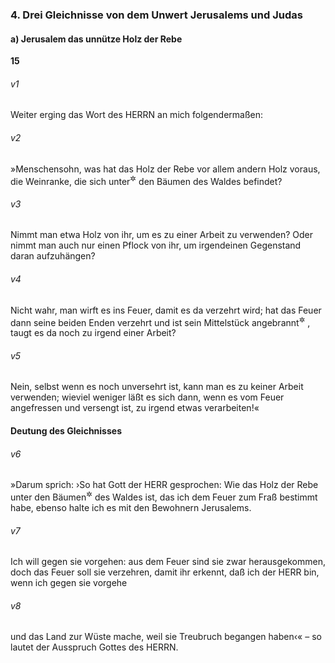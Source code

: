 ### 4. Drei Gleichnisse von dem Unwert Jerusalems und Judas

#### a) Jerusalem das unnütze Holz der Rebe

__15__

###### v1
Weiter erging das Wort des HERRN an mich folgendermaßen:

###### v2
»Menschensohn, was hat das Holz der Rebe vor allem andern Holz voraus, die Weinranke, die sich unter<sup title="oder: an">&#x2732;</sup>
 den Bäumen des Waldes befindet?

###### v3
Nimmt man etwa Holz von ihr, um es zu einer Arbeit zu verwenden? Oder nimmt man auch nur einen Pflock von ihr, um irgendeinen Gegenstand daran aufzuhängen?

###### v4
Nicht wahr, man wirft es ins Feuer, damit es da verzehrt wird; hat das Feuer dann seine beiden Enden verzehrt und ist sein Mittelstück angebrannt<sup title="oder: versengt">&#x2732;</sup>
, taugt es da noch zu irgend einer Arbeit?

###### v5
Nein, selbst wenn es noch unversehrt ist, kann man es zu keiner Arbeit verwenden; wieviel weniger läßt es sich dann, wenn es vom Feuer angefressen und versengt ist, zu irgend etwas verarbeiten!«

#### Deutung des Gleichnisses


###### v6
»Darum sprich: ›So hat Gott der HERR gesprochen: Wie das Holz der Rebe unter den Bäumen<sup title="oder: Hölzern">&#x2732;</sup>
 des Waldes ist, das ich dem Feuer zum Fraß bestimmt habe, ebenso halte ich es mit den Bewohnern Jerusalems.

###### v7
Ich will gegen sie vorgehen: aus dem Feuer sind sie zwar herausgekommen, doch das Feuer soll sie verzehren, damit ihr erkennt, daß ich der HERR bin, wenn ich gegen sie vorgehe

###### v8
und das Land zur Wüste mache, weil sie Treubruch begangen haben‹« – so lautet der Ausspruch Gottes des HERRN.